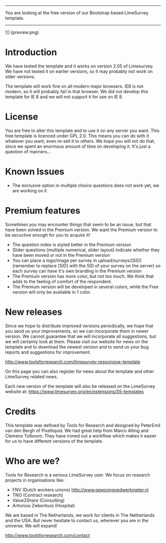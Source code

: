 ***************************************************
You are looking at the free version of our Bootstrap based LimeSurvey template. 
***************************************************

![] (preview.png)

# Introduction
We have tested the template and it works on version 2.05 of Limesurvey. We have not tested it on earlier versions, so it may probably not work on older versions.

The template will work fine on all modern major browsers. IE8 is not modern, so it will probably fail in that browser. We did not develop this template for IE 8 and we will not support it for use on IE 8.

# License

You are free to alter this template and to use it on any server you want. 
This free template is licenced under GPL 2.0. This means you can do with it whatever you want, even re-sell it to others. We hope you will not do that, since we spent an enormous amount of time on developing it. It's just a question of manners...


# Known Issues
* The exclusive option in multiple choice questions does not work yet, we are working on it


# Premium features
Sometimes you may encounter things that seem to be an issue, but that have been solved in the Premium version. We want the Premium version to be secuctive enough for you to acquire it!
* The question index is styled better in the Premium version
* Slider questions (multiple numerical, slider layout) indicate whether they have been moved or not in the Premium version
* You can place a logo/image per survey in upload/surveys/[SID] (remember to replace [SID] with the SID of your survey on the server) so each survey can have it's own branding in the Premium version
* The Premium version has more color, but not too much. We think that adds to the feeling of comfort of the respondent.
* The Premium version will be developed in several colors, while the Free version will only be available in 1 color.


# New releases
Since we hope to distribute improved versions periodically, we hope that you send us your improvements, so we can incorporate them in newer version. We cannot guarantee that we will incorporate all suggestions, but we will certainly look at them. Please visit our website for news on the template and to download the newest version and to send us your bug reports and suggestions for improvement.

http://www.toolsforresearch.com/limesurvey-responsive-template

On this page you can also register for news about the template and other LimeSurvey related news.

Each new version of the template will also be released on the LimeSurvey website at: 
https://www.limesurvey.org/en/extensions/55-templates

# Credits
This template was defined by Tools for Research and designed by PeterEmil van den Bergh of Pixelliquid. We had great help from Marco Alting and Clemens Tolboom. They have ironed out a workflow which makes it easier for us to have different versions of the template.

# Who are we?
Tools for Research is a serious LimeSurvey user. We focus on research projects in organisations like:
* FNV (Dutch workers unions) http://www.gewoongoedwerkmeter.nl
* TNO (Contract research) 
* Value2Share (Consulting)
* Antonius Ziekenhuis (Hospital)

We are based in The Netherlands, we work for clients in The Netherlands and the USA. But never hesitate to contact us, wherever you are in the universe. We will expand!

http://www.toolsforresearch.com/contact
